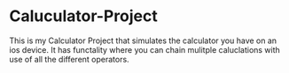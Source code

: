 # Caluculator-Project
This is my Calculator Project that simulates the calculator you have on 
an ios device.
It has functality where you can chain mulitple caluclations with use of 
all the different operators.
